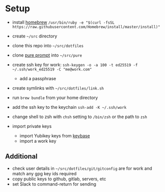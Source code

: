 # Setup

- install [homebrew](https://brew.sh/) `/usr/bin/ruby -e "$(curl -fsSL https://raw.githubusercontent.com/Homebrew/install/master/install)"`
- create `~/src` directory
- clone this repo into `~/src/dotfiles`
- clone [pure prompt](https://github.com/sindresorhus/pure) into `~/src/pure`
- create ssh key for work: 
  `ssh-keygen -o -a 100 -t ed25519 -f ~/.ssh/work_ed25519 -C "me@work.com"`
  - add a passphrase

- create symlinks with `~/src/dotfiles/link.sh`
- run `brew bundle` from your home directory
- add the ssh key to the keychain `ssh-add -K ~/.ssh/work`
- change shell to zsh with `chsh` setting to `/bin/zsh` or the path to
`zsh`
- import private keys
  - import Yubikey keys from [keybase](https://keybase.io)
  - import a work key

## Additional

- check user details in `~/src/dotfiles/git/gitconfig` are for work and
match any gpg key ids required
- copy public keys to github, gitlab, servers, etc
- set Slack to command-return for sending
